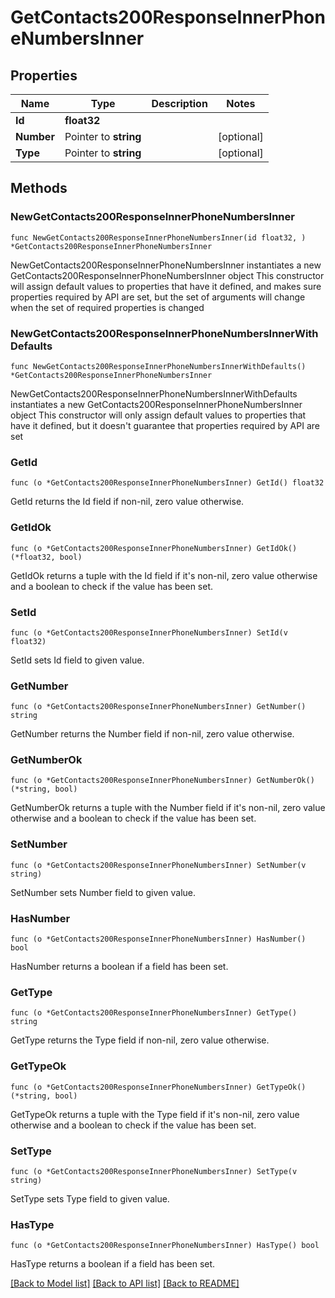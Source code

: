 # GetContacts200ResponseInnerPhoneNumbersInner

## Properties

Name | Type | Description | Notes
------------ | ------------- | ------------- | -------------
**Id** | **float32** |  | 
**Number** | Pointer to **string** |  | [optional] 
**Type** | Pointer to **string** |  | [optional] 

## Methods

### NewGetContacts200ResponseInnerPhoneNumbersInner

`func NewGetContacts200ResponseInnerPhoneNumbersInner(id float32, ) *GetContacts200ResponseInnerPhoneNumbersInner`

NewGetContacts200ResponseInnerPhoneNumbersInner instantiates a new GetContacts200ResponseInnerPhoneNumbersInner object
This constructor will assign default values to properties that have it defined,
and makes sure properties required by API are set, but the set of arguments
will change when the set of required properties is changed

### NewGetContacts200ResponseInnerPhoneNumbersInnerWithDefaults

`func NewGetContacts200ResponseInnerPhoneNumbersInnerWithDefaults() *GetContacts200ResponseInnerPhoneNumbersInner`

NewGetContacts200ResponseInnerPhoneNumbersInnerWithDefaults instantiates a new GetContacts200ResponseInnerPhoneNumbersInner object
This constructor will only assign default values to properties that have it defined,
but it doesn't guarantee that properties required by API are set

### GetId

`func (o *GetContacts200ResponseInnerPhoneNumbersInner) GetId() float32`

GetId returns the Id field if non-nil, zero value otherwise.

### GetIdOk

`func (o *GetContacts200ResponseInnerPhoneNumbersInner) GetIdOk() (*float32, bool)`

GetIdOk returns a tuple with the Id field if it's non-nil, zero value otherwise
and a boolean to check if the value has been set.

### SetId

`func (o *GetContacts200ResponseInnerPhoneNumbersInner) SetId(v float32)`

SetId sets Id field to given value.


### GetNumber

`func (o *GetContacts200ResponseInnerPhoneNumbersInner) GetNumber() string`

GetNumber returns the Number field if non-nil, zero value otherwise.

### GetNumberOk

`func (o *GetContacts200ResponseInnerPhoneNumbersInner) GetNumberOk() (*string, bool)`

GetNumberOk returns a tuple with the Number field if it's non-nil, zero value otherwise
and a boolean to check if the value has been set.

### SetNumber

`func (o *GetContacts200ResponseInnerPhoneNumbersInner) SetNumber(v string)`

SetNumber sets Number field to given value.

### HasNumber

`func (o *GetContacts200ResponseInnerPhoneNumbersInner) HasNumber() bool`

HasNumber returns a boolean if a field has been set.

### GetType

`func (o *GetContacts200ResponseInnerPhoneNumbersInner) GetType() string`

GetType returns the Type field if non-nil, zero value otherwise.

### GetTypeOk

`func (o *GetContacts200ResponseInnerPhoneNumbersInner) GetTypeOk() (*string, bool)`

GetTypeOk returns a tuple with the Type field if it's non-nil, zero value otherwise
and a boolean to check if the value has been set.

### SetType

`func (o *GetContacts200ResponseInnerPhoneNumbersInner) SetType(v string)`

SetType sets Type field to given value.

### HasType

`func (o *GetContacts200ResponseInnerPhoneNumbersInner) HasType() bool`

HasType returns a boolean if a field has been set.


[[Back to Model list]](../README.md#documentation-for-models) [[Back to API list]](../README.md#documentation-for-api-endpoints) [[Back to README]](../README.md)


